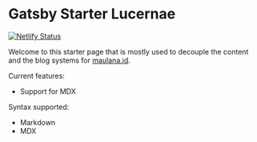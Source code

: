 # Gatsby Starter Lucernae

[![Netlify Status](https://api.netlify.com/api/v1/badges/30f68a0a-d9da-4dc8-8738-ab5a301286a6/deploy-status)](https://app.netlify.com/sites/amazing-strudel-2f3526/deploys?branch=main)

Welcome to this starter page that is mostly used to decouple the content and the blog systems for [maulana.id](https://maulana.id).

Current features:

- Support for MDX

Syntax supported:

- Markdown
- MDX
